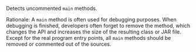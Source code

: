 <div>

Detects uncommented `main` methods.

</div>

Rationale: A `main` method is often used for debugging purposes. When
debugging is finished, developers often forget to remove the method,
which changes the API and increases the size of the resulting class or
JAR file. Except for the real program entry points, all `main` methods
should be removed or commented out of the sources.
